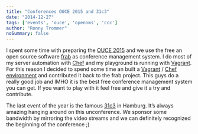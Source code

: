 ```yaml
---
title: "Conferences OUCE 2015 and 31c3"
date: "2014-12-27"
tags: ['events', 'ouce', 'opennms', 'ccc']
author: "Ronny Trommer"
noSummary: false
---
```


I spent some time with preparing the [OUCE 2015](http://www.opennms.eu/2014/12/ouce-2015-university-of-applied-science-in-fulda/) and we use the free an open source software [frab](http://frab.github.io/frab/) as conference management system.
I do most of my server automation with [Chef](https://www.chef.io/) and my playground is running with [Vagrant](https://www.vagrantup.com/).
For this reason I decided to spend some time an built a [Vagrant](https://github.com/frab/vagrant-frab) / [Chef environment](https://github.com/frab/chef-frab) and contributed it back to the frab project.
This guys do a really good job and IMHO it is the best free conference management system you can get.
If you want to play with it feel free and give it a try and contribute.

The last event of the year is the famous [31c3](http://events.ccc.de/congress/2014/wiki/Static:Main_Page) in Hamburg.
It’s always amazing hanging around on this unconference.
We sponsor some bandwidth by mirroring the video streams and we can definitely recognized the beginning of the conference ;)
